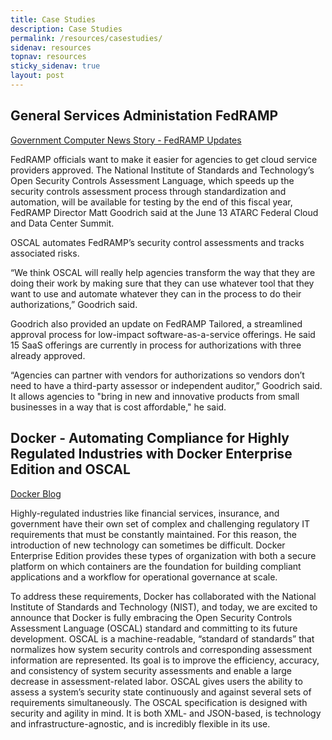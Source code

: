 ```yaml
---
title: Case Studies
description: Case Studies
permalink: /resources/casestudies/
sidenav: resources
topnav: resources
sticky_sidenav: true
layout: post
---
```


## General Services Administation FedRAMP

[Government Computer News Story - FedRAMP Updates](https://gcn.com/articles/2018/06/14/fedramp-updates.aspx)

FedRAMP officials want to make it easier for agencies to get cloud service providers approved. The National Institute of Standards and Technology’s Open Security Controls Assessment Language, which speeds up the security controls assessment process through standardization and automation, will be available for testing by the end of this fiscal year, FedRAMP Director Matt Goodrich said at the June 13 ATARC Federal Cloud and Data Center Summit.

OSCAL automates FedRAMP’s security control assessments and tracks associated risks.

“We think OSCAL will really help agencies transform the way that they are doing their work by making sure that they can use whatever tool that they want to use and automate whatever they can in the process to do their authorizations,” Goodrich said.

Goodrich also provided an update on FedRAMP Tailored, a streamlined approval process for low-impact software-as-a-service offerings. He said 15 SaaS offerings are currently in process for authorizations with three already approved.

“Agencies can partner with vendors for authorizations so vendors don’t need to have a third-party assessor or independent auditor,” Goodrich said. It allows agencies to "bring in new and innovative products from small businesses in a way that is cost affordable," he said.

## Docker - Automating Compliance for Highly Regulated Industries with Docker Enterprise Edition and OSCAL

[Docker Blog](https://blog.docker.com/2018/05/automating-compliance-docker-ee-oscal/)

Highly-regulated industries like financial services, insurance, and government have their own set of complex and challenging regulatory IT requirements that must be constantly maintained. For this reason, the introduction of new technology can sometimes be difficult. Docker Enterprise Edition provides these types of organization with both a secure platform on which containers are the foundation for building compliant applications and a workflow for operational governance at scale.

To address these requirements, Docker has collaborated with the National Institute of Standards and Technology (NIST), and today, we are excited to announce that Docker is fully embracing the Open Security Controls Assessment Language (OSCAL) standard and committing to its future development. OSCAL is a machine-readable, “standard of standards” that normalizes how system security controls and corresponding assessment information are represented. Its goal is to improve the efficiency, accuracy, and consistency of system security assessments and enable a large decrease in assessment-related labor. OSCAL gives users the ability to assess a system’s security state continuously and against several sets of requirements simultaneously. The OSCAL specification is designed with security and agility in mind. It is both XML- and JSON-based, is technology and infrastructure-agnostic, and is incredibly flexible in its use.